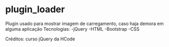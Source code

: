 # plugin_loader
Plugin usado para mostrar imagem de carregamento, caso haja demora em alguma aplicação
Tecnologias:
-jQuery
-HTML
-Bootstrap
-CSS

Créditos: curso jQuery da HCode
